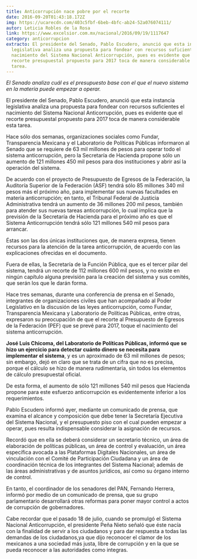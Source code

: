 ```yaml
---
title: Anticorrupción nace pobre por el recorte
date: 2016-09-20T01:43:18.172Z
img: https://ucarecdn.com/403c5fbf-6beb-4bfc-ab24-52a076074111/
autor: Leticia Robles de la Rosa
link: https://www.excelsior.com.mx/nacional/2016/09/19/1117647
category: anticorrupcion
extracto: El presidente del Senado, Pablo Escudero, anunció que esta instancia
  legislativa analiza una propuesta para fondear con recursos suficientes el
  nacimiento del Sistema Nacional Anticorrupción, pues es evidente que el
  recorte presupuestal propuesto para 2017 toca de manera considerable esta
  tarea.
---
```

*El Senado analiza cuál es el presupuesto base con el que el nuevo sistema en la materia puede empezar a operar.*

El presidente del Senado, Pablo Escudero, anunció que esta instancia legislativa analiza una propuesta para fondear con recursos suficientes el nacimiento del Sistema Nacional Anticorrupción, pues es evidente que el recorte presupuestal propuesto para 2017 toca de manera considerable esta tarea.

Hace sólo dos semanas, organizaciones sociales como Fundar, Transparencia Mexicana y el Laboratorio de Políticas Públicas informaron al Senado que se requiere de 63 mil millones de pesos para operar todo el sistema anticorrupción, pero la Secretaría de Hacienda propone sólo un aumento de 121 millones 450 mil pesos para dos instituciones y abrir así la operación del sistema.

De acuerdo con el proyecto de Presupuesto de Egresos de la Federación, la Auditoría Superior de la Federación (ASF) tendrá sólo 85 millones 340 mil pesos más el próximo año, para implementar sus nuevas facultades en materia anticorrupción; en tanto, el Tribunal Federal de Justicia Administrativa tendrá un aumento de 36 millones 200 mil pesos, también para atender sus nuevas tareas anticorrupción, lo cual implica que la previsión de la Secretaría de Hacienda para el próximo año es que el Sistema Anticorrupción tendrá sólo 121 millones 540 mil pesos para arrancar.

Éstas son las dos únicas instituciones que, de manera expresa, tienen recursos para la atención de la tarea anticorrupción, de acuerdo con las explicaciones ofrecidas en el documento.

Fuera de ellas, la Secretaría de la Función Pública, que es el tercer pilar del sistema, tendrá un recorte de 112 millones 600 mil pesos, y no existe en ningún capítulo alguna previsión para la creación del sistema y sus comités, que serán los que le darán forma.

Hace tres semanas, durante una conferencia de prensa en el Senado, integrantes de organizaciones civiles que han acompañado al Poder Legislativo en la discusión de las leyes anticorrupción, como Fundar, Transparencia Mexicana y Laboratorio de Políticas Públicas, entre otras, expresaron su preocupación de que el recorte al Presupuesto de Egresos de la Federación (PEF) que se prevé para 2017, toque el nacimiento del sistema anticorrupción.

**José Luis Chicoma, del Laboratorio de Políticas Públicas, informó que se hizo un ejercicio para detectar cuánto dinero se necesita para implementar el sistema**, y es un aproximado de 63 mil millones de pesos; sin embargo, dejó en claro que se trata de un cifra que no es precisa, porque el cálculo se hizo de manera rudimentaria, sin todos los elementos de cálculo presupuestal oficial.

De esta forma, el aumento de sólo 121 millones 540 mil pesos que Hacienda propone para este esfuerzo anticorrupción es evidentemente inferior a los requerimientos.

Pablo Escudero informó ayer, mediante un comunicado de prensa, que examina el alcance y composición que debe tener la Secretaría Ejecutiva del Sistema Nacional, y el presupuesto piso con el cual pueden empezar a operar, pues resulta indispensable considerar la asignación de recursos.

Recordó que en ella se deberá considerar un secretario técnico, un área de elaboración de políticas públicas, un área de control y evaluación, un área específica avocada a las Plataformas Digitales Nacionales, un área de vinculación con el Comité de Participación Ciudadana y un área de coordinación técnica de los integrantes del Sistema Nacional; además de las áreas administrativas y de asuntos jurídicos, así como su órgano interno de control.

En tanto, el coordinador de los senadores del PAN, Fernando Herrera, informó por medio de un comunicado de prensa, que su grupo parlamentario desarrollará otras reformas para poner mayor control a actos de corrupción de gobernadores.

Cabe recordar que el pasado 18 de julio, cuando se promulgó el Sistema Nacional Anticorrupción, el presidente Peña Nieto señaló que éste nacía con la finalidad de servir a los ciudadanos y para dar respuesta a todas las demandas de los ciudadanos,ya que dijo reconocer el clamor de los mexicanos a una sociedad más justa, libre de corrupción y en la que se pueda reconocer a las autoridades como integras.